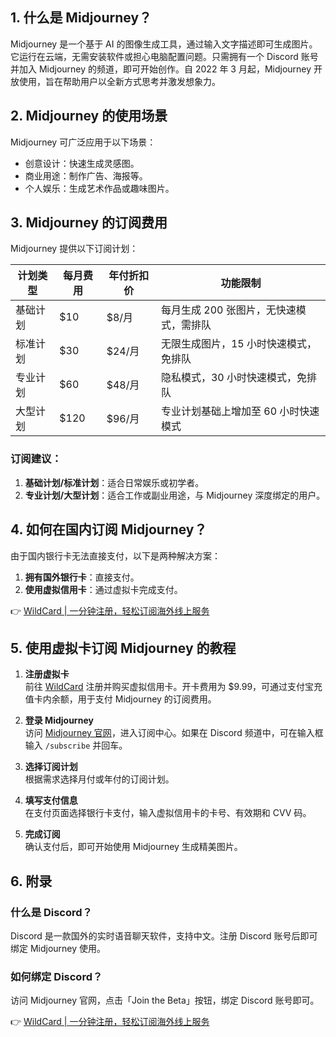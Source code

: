 ## 1. 什么是 Midjourney？

Midjourney 是一个基于 AI 的图像生成工具，通过输入文字描述即可生成图片。它运行在云端，无需安装软件或担心电脑配置问题。只需拥有一个 Discord 账号并加入 Midjourney 的频道，即可开始创作。自 2022 年 3 月起，Midjourney 开放使用，旨在帮助用户以全新方式思考并激发想象力。

## 2. Midjourney 的使用场景

Midjourney 可广泛应用于以下场景：
- 创意设计：快速生成灵感图。
- 商业用途：制作广告、海报等。
- 个人娱乐：生成艺术作品或趣味图片。

## 3. Midjourney 的订阅费用

Midjourney 提供以下订阅计划：

| 计划类型   | 每月费用 | 年付折扣价 | 功能限制 |
|------------|----------|------------|----------|
| 基础计划   | $10      | $8/月      | 每月生成 200 张图片，无快速模式，需排队 |
| 标准计划   | $30      | $24/月     | 无限生成图片，15 小时快速模式，免排队 |
| 专业计划   | $60      | $48/月     | 隐私模式，30 小时快速模式，免排队 |
| 大型计划   | $120     | $96/月     | 专业计划基础上增加至 60 小时快速模式 |

### 订阅建议：
1. **基础计划/标准计划**：适合日常娱乐或初学者。
2. **专业计划/大型计划**：适合工作或副业用途，与 Midjourney 深度绑定的用户。

## 4. 如何在国内订阅 Midjourney？

由于国内银行卡无法直接支付，以下是两种解决方案：
1. **拥有国外银行卡**：直接支付。
2. **使用虚拟信用卡**：通过虚拟卡完成支付。

👉 [WildCard | 一分钟注册，轻松订阅海外线上服务](https://bit.ly/bewildcard)

## 5. 使用虚拟卡订阅 Midjourney 的教程

1. **注册虚拟卡**  
   前往 [WildCard](https://bit.ly/bewildcard) 注册并购买虚拟信用卡。开卡费用为 $9.99，可通过支付宝充值卡内余额，用于支付 Midjourney 的订阅费用。

2. **登录 Midjourney**  
   访问 [Midjourney 官网](https://www.midjourney.com/home)，进入订阅中心。如果在 Discord 频道中，可在输入框输入 `/subscribe` 并回车。

3. **选择订阅计划**  
   根据需求选择月付或年付的订阅计划。

4. **填写支付信息**  
   在支付页面选择银行卡支付，输入虚拟信用卡的卡号、有效期和 CVV 码。

5. **完成订阅**  
   确认支付后，即可开始使用 Midjourney 生成精美图片。

## 6. 附录

### 什么是 Discord？
Discord 是一款国外的实时语音聊天软件，支持中文。注册 Discord 账号后即可绑定 Midjourney 使用。

### 如何绑定 Discord？
访问 Midjourney 官网，点击「Join the Beta」按钮，绑定 Discord 账号即可。

👉 [WildCard | 一分钟注册，轻松订阅海外线上服务](https://bit.ly/bewildcard)